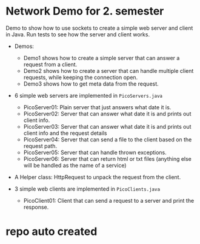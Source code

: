 # Network Demo for 2. semester
Demo to show how to use sockets to create a simple web server and client in Java.
Run tests to see how the server and client works.
- Demos:
  - Demo1 shows how to create a simple server that can answer a request from a client.
  - Demo2 shows how to create a server that can handle multiple client requests, while keeping the connection open.
  - Demo3 shows how to get meta data from the request.


- 6 simple web servers are implemented in `PicoServers.java` 
  - PicoServer01: Plain server that just answers what date it is.
  - PicoServer02: Server that can answer what date it is and prints out client info.
  - PicoServer03: Server that can answer what date it is and prints out client info and the request details
  - PicoServer04: Server that can send a file to the client based on the request path.
  - PicoServer05: Server that can handle thrown exceptions.
  - PicoServer06: Server that can return html or txt files (anything else will be handled as the name of a service)
- A Helper class: HttpRequest to unpack the request from the client.
- 3 simple web clients are implemented in `PicoClients.java`
  - PicoClient01: Client that can send a request to a server and print the response.
# repo auto created
